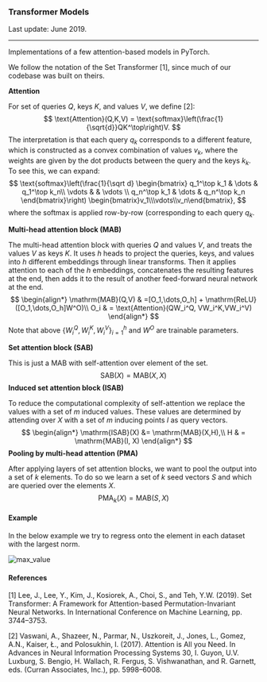 ### Transformer Models 

Last update: June 2019.

---

Implementations of a few attention-based models in PyTorch.

We follow the notation of the Set Transformer [1], since much of our codebase was built on theirs.

**Attention**

For set of queries $Q$, keys $K$, and values $V$, we define [2]:
$$
\text{Attention}(Q,K,V) = \text{softmax}\left(\frac{1}{\sqrt{d}}QK^\top\right)V.
$$
The interpretation is that each query $q_k$ corresponds to a different feature, which is constructed as a convex combination of values $v_k$, where the weights are given by the dot products between the query and the keys $k_k$. To see this, we can expand:
$$
\text{softmax}\left(\frac{1}{\sqrt d}
\begin{bmatrix}
q_1^\top k_1 & \dots & q_1^\top k_n\\
\vdots & & \vdots \\
q_n^\top k_1 & \dots & q_n^\top k_n
\end{bmatrix}\right) \begin{bmatrix}v_1\\\vdots\\v_n\end{bmatrix},
$$
where the softmax is applied row-by-row (corresponding to each query $q_k$.

**Multi-head attention block (MAB)**

The multi-head attention block with queries $Q$ and values $V$, and treats the values $V$ as keys $K$. It uses $h$ heads to project the queries, keys, and values into $h$ different embeddings through linear transforms. Then it applies attention to each of the $h$ embeddings, concatenates the resulting features at the end, then adds it to the result of another feed-forward neural network at the end.
$$
\begin{align*}
\mathrm{MAB}(Q,V) & =[O_1,\dots,O_h] + \mathrm{ReLU}([O_1,\dots,O_h]W^O)\\
O_i & = \text{Attention}(QW_i^Q, VW_i^K,VW_i^V)
\end{align*}
$$
Note that above $\{W_i^Q,W_i^K,W_i^V\}_{i=1}^h$ and $W^O$ are trainable parameters. 

**Set attention block (SAB)**

This is just a MAB with self-attention over element of the set.
$$
\mathrm{SAB}(X) = \mathrm{MAB}(X,X)
$$
**Induced set attention block (ISAB)**

To reduce the computational complexity of self-attention we replace the values with a set of $m$ induced values. These values are determined by attending over $X$ with a set of $m$ inducing points $I$ as query vectors. 
$$
\begin{align*}
	\mathrm{ISAB}(X) &= \mathrm{MAB}(X,H),\\
	H & = \mathrm{MAB}(I, X)
\end{align*}
$$
**Pooling by multi-head attention (PMA)**

After applying layers of set attention blocks, we want to pool the output into a set of $k$ elements. To do so we learn a set of $k$ seed vectors $S$ and which are queried over the elements $X$.
$$
\mathrm{PMA}_k(X) = \mathrm{MAB}(S,X)
$$

#### Example

In the below example we try to regress onto the element in each dataset with the largest norm.

![max_value](/Users/tony/Projects/transformer/examples/max_value.png)

#### References

[1] Lee, J., Lee, Y., Kim, J., Kosiorek, A., Choi, S., and Teh, Y.W. (2019). Set Transformer: A Framework for Attention-based Permutation-Invariant Neural Networks. In International Conference on Machine Learning, pp. 3744–3753.

[2] Vaswani, A., Shazeer, N., Parmar, N., Uszkoreit, J., Jones, L., Gomez, A.N., Kaiser, Ł., and Polosukhin, I. (2017). Attention is All you Need. In Advances in Neural Information Processing Systems 30, I. Guyon, U.V. Luxburg, S. Bengio, H. Wallach, R. Fergus, S. Vishwanathan, and R. Garnett, eds. (Curran Associates, Inc.), pp. 5998–6008.